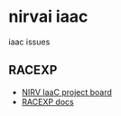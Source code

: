 # nirvai iaac

iaac issues

## RACEXP

- [NIRV IaaC project board](https://github.com/orgs/nirv-ai/projects/6/views/1?filterQuery=repo%3A%22nirv-ai%2FIaaC%22)
- [RACEXP docs](https://github.com/noahehall/theBookOfNoah/blob/master/0current/architectural%20thinking/0racexp.md)
